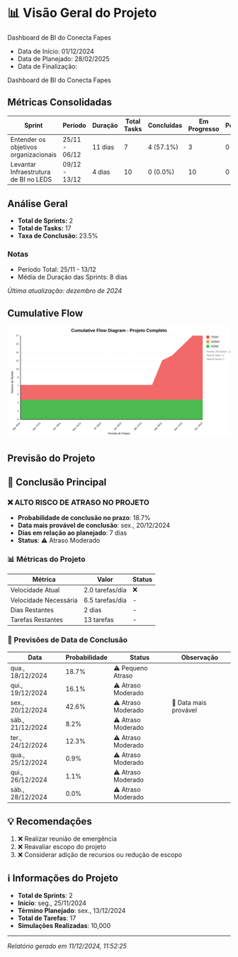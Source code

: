 # 📊 Visão Geral do Projeto 

Dashboard de BI do Conecta Fapes
* Data de Início: 01/12/2024
* Data de Planejado: 28/02/2025
* Data de Finalização: 

Dashboard de BI do Conecta Fapes
## Métricas Consolidadas

| Sprint | Período | Duração | Total Tasks | Concluídas | Em Progresso | Pendentes | Velocidade | Eficiência |
|--------|---------|----------|-------------|------------|--------------|-----------|------------|------------|
| Entender os objetivos organizacionais | 25/11 - 06/12 | 11 dias | 7 | 4 (57.1%) | 3 | 0 | 0.36/dia | 57.1% |
| Levantar Infraestrutura de BI no LEDS | 09/12 - 13/12 | 4 dias | 10 | 0 (0.0%) | 10 | 0 | 0/dia | 0.0% |

## Análise Geral

- **Total de Sprints:** 2
- **Total de Tasks:** 17
- **Taxa de Conclusão:** 23.5%

### Notas
- Período Total: 25/11 - 13/12
- Média de Duração das Sprints: 8 dias

*Última atualização: dezembro de 2024*

## Cumulative Flow 
![ Cumulative Flow](./project-cfd.svg)



 ## Previsão do Projeto 

## 🎯 Conclusão Principal

### ❌ ALTO RISCO DE ATRASO NO PROJETO

- **Probabilidade de conclusão no prazo**: 18.7%
- **Data mais provável de conclusão**: sex., 20/12/2024
- **Dias em relação ao planejado**: 7 dias
- **Status**: ⚠️ Atraso Moderado

### 📊 Métricas do Projeto

| Métrica | Valor | Status |
|---------|--------|--------|
| Velocidade Atual | 2.0 tarefas/dia | ❌ |
| Velocidade Necessária | 6.5 tarefas/dia | - |
| Dias Restantes | 2 dias | - |
| Tarefas Restantes | 13 tarefas | - |

### 📅 Previsões de Data de Conclusão

| Data | Probabilidade | Status | Observação |
|------|---------------|---------|------------|
| qua., 18/12/2024 | 18.7% | ⚠️ Pequeno Atraso |  |
| qui., 19/12/2024 | 16.1% | ⚠️ Atraso Moderado |  |
| sex., 20/12/2024 | 42.6% | ⚠️ Atraso Moderado | 📍 Data mais provável |
| sáb., 21/12/2024 | 8.2% | ⚠️ Atraso Moderado |  |
| ter., 24/12/2024 | 12.3% | ⚠️ Atraso Moderado |  |
| qua., 25/12/2024 | 0.9% | ⚠️ Atraso Moderado |  |
| qui., 26/12/2024 | 1.1% | ⚠️ Atraso Moderado |  |
| sáb., 28/12/2024 | 0.0% | ⚠️ Atraso Moderado |  |

## 💡 Recomendações

1. ❌ Realizar reunião de emergência
2. ❌ Reavaliar escopo do projeto
3. ❌ Considerar adição de recursos ou redução de escopo

## ℹ️ Informações do Projeto

- **Total de Sprints**: 2
- **Início**: seg., 25/11/2024
- **Término Planejado**: sex., 13/12/2024
- **Total de Tarefas**: 17
- **Simulações Realizadas**: 10,000

---
*Relatório gerado em 11/12/2024, 11:52:25*